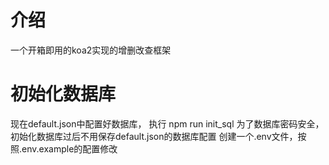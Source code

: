 # 介绍
一个开箱即用的koa2实现的增删改查框架
# 初始化数据库
现在default.json中配置好数据库，
执行
npm run init_sql
为了数据库密码安全，初始化数据库过后不用保存default.json的数据库配置
创建一个.env文件，按照.env.example的配置修改